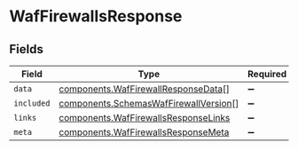 # WafFirewallsResponse


## Fields

| Field                                                                                                 | Type                                                                                                  | Required                                                                                              | Description                                                                                           |
| ----------------------------------------------------------------------------------------------------- | ----------------------------------------------------------------------------------------------------- | ----------------------------------------------------------------------------------------------------- | ----------------------------------------------------------------------------------------------------- |
| `data`                                                                                                | [components.WafFirewallResponseData](../../../sdk/models/components/waffirewallresponsedata.md)[]     | :heavy_minus_sign:                                                                                    | N/A                                                                                                   |
| `included`                                                                                            | [components.SchemasWafFirewallVersion](../../../sdk/models/components/schemaswaffirewallversion.md)[] | :heavy_minus_sign:                                                                                    | N/A                                                                                                   |
| `links`                                                                                               | [components.WafFirewallsResponseLinks](../../../sdk/models/components/waffirewallsresponselinks.md)   | :heavy_minus_sign:                                                                                    | N/A                                                                                                   |
| `meta`                                                                                                | [components.WafFirewallsResponseMeta](../../../sdk/models/components/waffirewallsresponsemeta.md)     | :heavy_minus_sign:                                                                                    | N/A                                                                                                   |